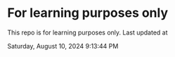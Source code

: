 # For learning purposes only
This repo is for learning purposes only.
Last updated at

Saturday, August 10, 2024 9:13:44 PM

